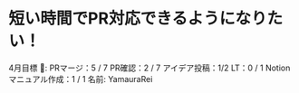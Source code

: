 # 短い時間でPR対応できるようになりたい！

4月目標 🚀: PRマージ：5 / 7
PR確認：2 / 7
アイデア投稿：1/2
LT：0 / 1
Notionマニュアル作成：1 / 1
名前: YamauraRei